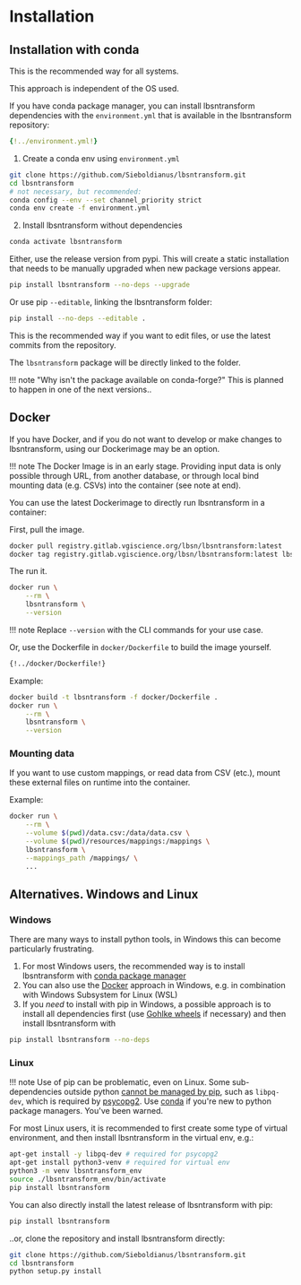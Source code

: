 # Installation
## Installation with conda

This is the recommended way for all systems.

This approach is independent of the OS used.

If you have conda package manager, you can install lbsntransform dependencies 
with the `environment.yml` that is available in the lbsntransform repository:

```yaml
{!../environment.yml!}
```

1. Create a conda env using `environment.yml`

```bash
git clone https://github.com/Sieboldianus/lbsntransform.git
cd lbsntransform
# not necessary, but recommended:
conda config --env --set channel_priority strict
conda env create -f environment.yml
```

2. Install lbsntransform without dependencies

```bash
conda activate lbsntransform
```

Either, use the release version from pypi. This will create a static installation that needs
to be manually upgraded when new package versions appear.

```bash
pip install lbsntransform --no-deps --upgrade
```

Or use pip `--editable`, linking the lbsntransform folder:

```bash
pip install --no-deps --editable .
```

This is the recommended way if you want to edit files, or use the latest commits from the repository.

The `lbsntransform` package will be directly linked to the folder.

!!! note "Why isn't the package available on conda-forge?"
    This is planned to happen in one of the next versions..
    
## Docker

If you have Docker, and if you do not want to develop or make changes to lbsntransform,
using our Dockerimage may be an option.

!!! note
    The Docker Image is in an early stage. Providing input data is only
    possible through URL, from another database, or through 
    local bind mounting data (e.g. CSVs) into the container (see note at end).

You can use the latest Dockerimage to directly run lbsntransform in a container:

First, pull the image.
```bash
docker pull registry.gitlab.vgiscience.org/lbsn/lbsntransform:latest
docker tag registry.gitlab.vgiscience.org/lbsn/lbsntransform:latest lbsntransform
```

The run it.
```bash
docker run \
    --rm \
    lbsntransform \
    --version
```

!!! note
    Replace `--version` with the CLI commands for your use case.
    
Or, use the Dockerfile in `docker/Dockerfile` to build the image yourself.

```dockerfile
{!../docker/Dockerfile!}
```

Example:
```bash
docker build -t lbsntransform -f docker/Dockerfile .
docker run \
    --rm \
    lbsntransform \
    --version
```

### Mounting data

If you want to use custom mappings, or read data from CSV (etc.),
mount these external files on runtime into the container.

Example:
```bash
docker run \
    --rm \
    --volume $(pwd)/data.csv:/data/data.csv \
    --volume $(pwd)/resources/mappings:/mappings \
    lbsntransform \
    --mappings_path /mappings/ \
    ...
```

## Alternatives. Windows and Linux

### Windows

There are many ways to install python tools, in Windows this can become particularly frustrating.

1. For most Windows users, the recommended way is to install lbsntransform with [conda package manager](#conda)
2. You can also use the [Docker](#docker) approach in Windows, e.g. in combination with Windows Subsystem for Linux (WSL)
3. If you _need_ to install with pip in Windows, a possible approach is to install all dependencies first (use [Gohlke wheels] 
   if necessary) and then install lbsntransform with 

```bash
pip install lbsntransform --no-deps
```

### Linux

!!! note
    Use of pip can be problematic, even on Linux. Some sub-dependencies outside python [cannot 
    be managed by pip][1], such as `libpq-dev`, which is required by [psycopg2]. 
    Use [conda](#conda) if you're new to python package managers. You've been warned.
    
For most Linux users, it is recommended to first create some type of virtual environment, 
and then install lbsntransform in the virtual env, e.g.:

```bash
apt-get install -y libpq-dev # required for psycopg2
apt-get install python3-venv # required for virtual env
python3 -m venv lbsntransform_env
source ./lbsntransform_env/bin/activate
pip install lbsntransform
```

You can also directly install the latest release of lbsntransform with pip:

```bash
pip install lbsntransform
```

..or, clone the repository and install lbsntransform directly:

```bash
git clone https://github.com/Sieboldianus/lbsntransform.git
cd lbsntransform
python setup.py install
```

[1]: https://stackoverflow.com/q/27734053/4556479#comment43880476_27734053
[psycopg2]: https://www.psycopg.org/install/
[Gohlke wheels]: https://www.lfd.uci.edu/~gohlke/pythonlibs/